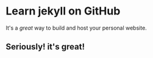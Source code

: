 # Learn jekyll on GitHub

It's a _great_ way to build and host your personal website.

## Seriously! it's great!

